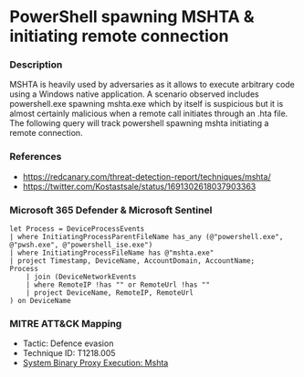 # PowerShell spawning MSHTA & initiating remote connection

### Description

MSHTA is heavily used by adversaries as it allows to execute arbitrary code using a Windows native application. A scenario observed includes powershell.exe spawning mshta.exe which by itself is suspicious but it is almost certainly malicious when a remote call initiates through an .hta file. The following query will track powershell spawning mshta initiating a remote connection.

### References
- https://redcanary.com/threat-detection-report/techniques/mshta/
- https://twitter.com/Kostastsale/status/1691302618037903363

### Microsoft 365 Defender & Microsoft Sentinel
```KQL
let Process = DeviceProcessEvents
| where InitiatingProcessParentFileName has_any (@"powershell.exe", @"pwsh.exe", @"powershell_ise.exe") 
| where InitiatingProcessFileName has @"mshta.exe"
| project Timestamp, DeviceName, AccountDomain, AccountName;
Process
    | join (DeviceNetworkEvents
    | where RemoteIP !has "" or RemoteUrl !has ""
    | project DeviceName, RemoteIP, RemoteUrl
) on DeviceName
```

### MITRE ATT&CK Mapping
- Tactic: Defence evasion
- Technique ID: T1218.005
- [System Binary Proxy Execution: Mshta](https://attack.mitre.org/techniques/T1218/005/)
